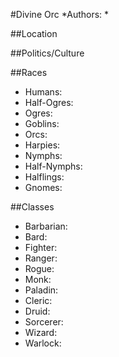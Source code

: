 #Divine Orc
*Authors:  *

##Location


##Politics/Culture


##Races
* Humans: 
* Half-Ogres: 
* Ogres: 
* Goblins: 
* Orcs: 
* Harpies: 
* Nymphs: 
* Half-Nymphs: 
* Halflings: 
* Gnomes: 

##Classes
* Barbarian: 
* Bard:  
* Fighter: 
* Ranger:  
* Rogue: 
* Monk: 
* Paladin: 
* Cleric: 
* Druid: 
* Sorcerer: 
* Wizard: 
* Warlock:  

